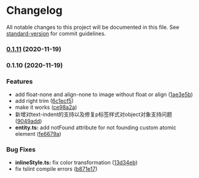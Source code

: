 # Changelog

All notable changes to this project will be documented in this file. See [standard-version](https://github.com/conventional-changelog/standard-version) for commit guidelines.

### [0.1.11](https://github.com/filow/braft-pure-convert/compare/v0.1.10...v0.1.11) (2020-11-19)

### 0.1.10 (2020-11-19)


### Features

* add float-none and align-none to image without float or align ([1ae3e5b](https://github.com/filow/braft-pure-convert/commit/1ae3e5bc18c16f82dda9cf190e10451e2c94166a))
* add right trim ([6c1ecf5](https://github.com/filow/braft-pure-convert/commit/6c1ecf5155072b3eb430127b3aa98fe5af325a0c))
* make it works ([ce98a2a](https://github.com/filow/braft-pure-convert/commit/ce98a2aa218fd0e269ca43a9660d5359b8207d00))
* 新增对text-indent的支持以及修复p标签样式对object对象支持问题 ([9049add](https://github.com/filow/braft-pure-convert/commit/9049addab4cc11e2c267a200553c90e83bdd4c52))
* **entity.ts:** add notFound attribute for not founding custom atomic element ([fe6679a](https://github.com/filow/braft-pure-convert/commit/fe6679a5c140a4810aff82f855c584a1b2acc1dd))


### Bug Fixes

* **inlineStyle.ts:** fix color transformation ([13d34eb](https://github.com/filow/braft-pure-convert/commit/13d34eb74e3a5b1d2f13971a3a47939a2e455a54))
* fix tslint compile errors ([b871e17](https://github.com/filow/braft-pure-convert/commit/b871e1789754b9c48e3e559df78dfe5d32ee7d40))
